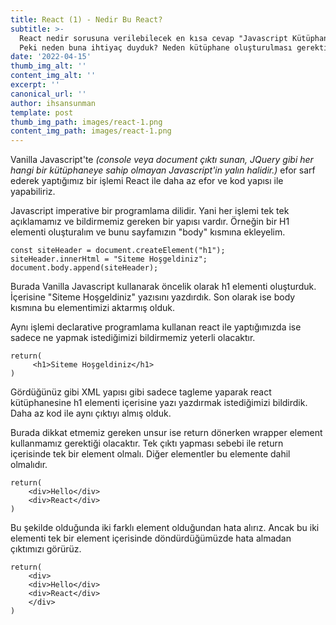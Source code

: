 ```yaml
---
title: React (1) - Nedir Bu React?
subtitle: >-
  React nedir sorusuna verilebilecek en kısa cevap "Javascript Kütüphanesi" olacaktır.
  Peki neden buna ihtiyaç duyduk? Neden kütüphane oluşturulması gerekti, bunları cevaplamamız gerekir.
date: '2022-04-15'
thumb_img_alt: ''
content_img_alt: ''
excerpt: ''
canonical_url: ''
author: ihsansunman
template: post
thumb_img_path: images/react-1.png
content_img_path: images/react-1.png
---
```

Vanilla Javascript'te _(console veya document çıktı sunan, JQuery gibi her hangi bir kütüphaneye sahip olmayan Javascript'in yalın halidir.)_ efor sarf ederek yaptığımız bir işlemi React ile daha az efor ve kod yapısı ile yapabiliriz.

Javascript imperative bir programlama dilidir. Yani her işlemi tek tek açıklamamız ve bildirmemiz gereken bir yapısı vardır. Örneğin bir H1 elementi oluşturalım ve bunu sayfamızın "body" kısmına ekleyelim. 

```
const siteHeader = document.createElement("h1");  
siteHeader.innerHtml = "Siteme Hoşgeldiniz"; 
document.body.append(siteHeader);
```

Burada Vanilla Javascript kullanarak öncelik olarak h1 elementi oluşturduk. İçerisine "Siteme Hoşgeldiniz" yazısını yazdırdık. Son olarak ise body kısmına bu elementimizi aktarmış olduk.

Aynı işlemi declarative programlama kullanan react ile yaptığımızda ise sadece ne yapmak istediğimizi bildirmemiz yeterli olacaktır.

```
return(
     <h1>Siteme Hoşgeldiniz</h1>
)
```

Gördüğünüz gibi XML yapısı gibi sadece tagleme yaparak react kütüphanesine h1 elementi içerisine yazı yazdırmak istediğimizi bildirdik. Daha az kod ile aynı çıktıyı almış olduk. 

Burada dikkat etmemiz gereken unsur ise return dönerken wrapper element kullanmamız gerektiği olacaktır. Tek çıktı yapması sebebi ile return içerisinde tek bir element olmalı. Diğer elementler bu elemente dahil olmalıdır. 

```
return(
    <div>Hello</div>
    <div>React</div>
)
```

Bu şekilde olduğunda iki farklı element olduğundan hata alırız. Ancak bu iki elementi tek bir element içerisinde döndürdüğümüzde hata almadan çıktımızı görürüz.

```
return(
    <div>
    <div>Hello</div>
    <div>React</div>
    </div>
)
```
